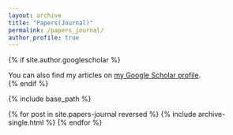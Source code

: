 ```yaml
---
layout: archive
title: "Papers(Journal)"
permalink: /papers_journal/
author_profile: true
---
```



{% if site.author.googlescholar %}
  <div class="wordwrap">You can also find my articles on <a href="{{site.author.googlescholar}}">my Google Scholar profile</a>.</div>
{% endif %}

{% include base_path %}

{% for post in site.papers-journal reversed %}
  {% include archive-single.html %}
{% endfor %}
